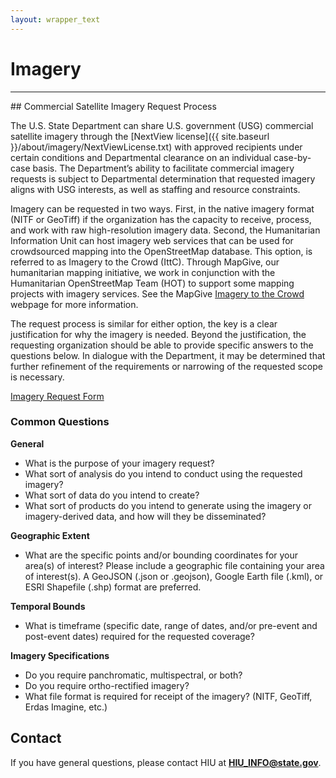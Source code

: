 ```yaml
---
layout: wrapper_text
---
```

# Imagery
<hr>
## Commercial Satellite Imagery Request Process

The U.S. State Department can share U.S. government (USG) commercial satellite imagery through the [NextView license]({{ site.baseurl }}/about/imagery/NextViewLicense.txt) with approved recipients under certain conditions and Departmental clearance on an individual case-by-case basis. The Department’s ability to facilitate commercial imagery requests is subject to Departmental determination that requested imagery aligns with USG interests, as well as staffing and resource constraints.

Imagery can be requested in two ways. First, in the native imagery format (NITF or GeoTiff) if the organization has the capacity to receive, process, and work with raw high-resolution imagery data. Second, the Humanitarian Information Unit can host imagery web services that can be used for crowdsourced mapping into the OpenStreetMap database. This option, is referred to as Imagery to the Crowd (IttC). Through MapGive, our humanitarian mapping initiative, we work in conjunction with the Humanitarian OpenStreetMap Team (HOT) to support some mapping projects with imagery services. See the MapGive [Imagery to the Crowd](http://mapgive.state.gov/ittc) webpage for more information.

The request process is similar for either option, the key is a clear justification for why the imagery is needed. Beyond the justification, the requesting organization should be able to provide specific answers to the questions below. In dialogue with the Department, it may be determined that further refinement of the requirements or narrowing of the requested scope is necessary.

<a href= "{{ site.baseurl }}/imagery/request/" type="button" class="btn btn-primary">Imagery Request Form</a>

### Common Questions

**General**

- What is the purpose of your imagery request?
- What sort of analysis do you intend to conduct using the requested imagery?
- What sort of data do you intend to create?
- What sort of products do you intend to generate using the imagery or imagery-derived data, and how will they be disseminated?

**Geographic Extent**

- What are the specific points and/or bounding coordinates for your area(s) of interest?  Please include a geographic file containing your area of interest(s).  A GeoJSON (.json or .geojson), Google Earth file (.kml), or ESRI Shapefile (.shp) format are preferred.

**Temporal Bounds**

- What is timeframe (specific date, range of dates, and/or pre-event and post-event dates) required for the requested coverage?

**Imagery Specifications**

- Do you require panchromatic, multispectral, or both?
- Do you require ortho-rectified imagery?
- What file format is required for receipt of the imagery? (NITF, GeoTiff, Erdas Imagine, etc.)

## Contact

If you have general questions, please contact HIU at **[HIU_INFO@state.gov](mailto:HIU_INFO@state.gov)**.

